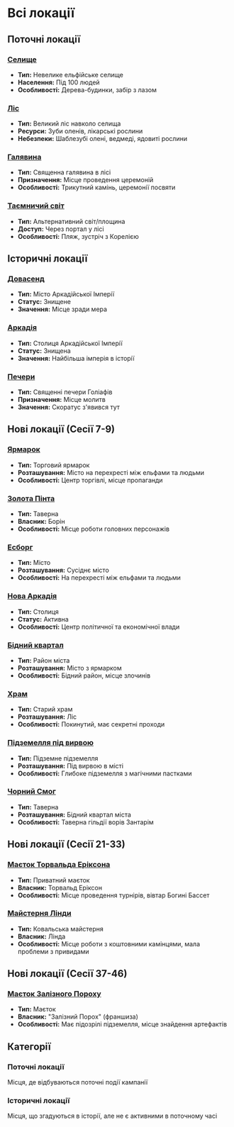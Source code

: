 # Всі локації

## Поточні локації

### [Селище](Селище.md)
- **Тип:** Невелике ельфійське селище
- **Населення:** Під 100 людей
- **Особливості:** Дерева-будинки, забір з лазом

### [Ліс](Ліс.md)
- **Тип:** Великий ліс навколо селища
- **Ресурси:** Зуби оленів, лікарські рослини
- **Небезпеки:** Шаблезубі олені, ведмеді, ядовиті рослини

### [Галявина](Галявина.md)
- **Тип:** Священна галявина в лісі
- **Призначення:** Місце проведення церемоній
- **Особливості:** Трикутний камінь, церемонії посвяти

### [Таємничий світ](Таємничий_світ.md)
- **Тип:** Альтернативний світ/площина
- **Доступ:** Через портал у лісі
- **Особливості:** Пляж, зустріч з Корелією

## Історичні локації

### [Довасенд](Довасенд.md)
- **Тип:** Місто Аркадійської Імперії
- **Статус:** Знищене
- **Значення:** Місце зради мера

### [Аркадія](Аркадія.md)
- **Тип:** Столиця Аркадійської Імперії
- **Статус:** Знищена
- **Значення:** Найбільша імперія в історії

### [Печери](Печери.md)
- **Тип:** Священні печери Голіафів
- **Призначення:** Місце молитв
- **Значення:** Скоратус з'явився тут

## Нові локації (Сесії 7-9)

### [Ярмарок](Ярмарок.md)
- **Тип:** Торговий ярмарок
- **Розташування:** Місто на перехресті між ельфами та людьми
- **Особливості:** Центр торгівлі, місце пропаганди

### [Золота Пінта](Золота_Пінта.md)
- **Тип:** Таверна
- **Власник:** Борін
- **Особливості:** Місце роботи головних персонажів

### [Есборг](Есборг.md)
- **Тип:** Місто
- **Розташування:** Сусіднє місто
- **Особливості:** На перехресті між ельфами та людьми

### [Нова Аркадія](Нова_Аркадія.md)
- **Тип:** Столиця
- **Статус:** Активна
- **Особливості:** Центр політичної та економічної влади

### [Бідний квартал](Бідний_квартал.md)
- **Тип:** Район міста
- **Розташування:** Місто з ярмарком
- **Особливості:** Бідний район, місце злочинів

### [Храм](Храм.md)
- **Тип:** Старий храм
- **Розташування:** Ліс
- **Особливості:** Покинутий, має секретні проходи

### [Підземелля під вирвою](Підземелля_під_вирвою.md)
- **Тип:** Підземне підземелля
- **Розташування:** Під вирвою в місті
- **Особливості:** Глибоке підземелля з магічними пастками

### [Чорний Смог](Чорний_Смог.md)
- **Тип:** Таверна
- **Розташування:** Бідний квартал міста
- **Особливості:** Таверна гільдії ворів Зантарім

## Нові локації (Сесії 21-33)

### [Маєток Торвальда Еріксона](Маєток_Торвальда_Еріксона.md)
- **Тип:** Приватний маєток
- **Власник:** Торвальд Еріксон
- **Особливості:** Місце проведення турнірів, вівтар Богині Бассет

### [Майстерня Лінди](Майстерня_Лінди.md)
- **Тип:** Ковальська майстерня
- **Власник:** Лінда
- **Особливості:** Місце роботи з коштовними камінцями, мала проблеми з привидами

## Нові локації (Сесії 37-46)

### [Маєток Залізного Пороху](Маєток_Залізного_Пороху.md)
- **Тип:** Маєток
- **Власник:** "Залізний Порох" (франшиза)
- **Особливості:** Має підозрілі підземелля, місце знайдення артефактів

## Категорії

### Поточні локації
Місця, де відбуваються поточні події кампанії

### Історичні локації
Місця, що згадуються в історії, але не є активними в поточному часі
